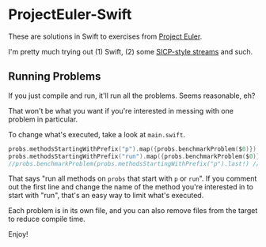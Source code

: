 ProjectEuler-Swift
==================

These are solutions in Swift to exercises from [Project Euler](https://projecteuler.net).

I'm pretty much trying out (1) Swift, (2) some [SICP-style streams](http://sarabander.github.io/sicp/html/3_002e5.xhtml#g_t3_002e5) and such. 

Running Problems
----------------

If you just compile and run, it'll run all the problems. Seems reasonable, eh?

That won't be what you want if you're interested in messing with one problem in particular.

To change what's executed, take a look at ```main.swift```.

```swift
probs.methodsStartingWithPrefix("p").map({probs.benchmarkProblem($0)})
probs.methodsStartingWithPrefix("run").map({probs.benchmarkProblem($0)})
//probs.benchmarkProblem(probs.methodsStartingWithPrefix("p").last!) // just the last problem
```

That says "run all methods on ```probs``` that start with ```p``` or ```run```". If you comment out the first line and change the name of the method you're interested in to start with "run", that's an easy way to limit what's executed.

Each problem is in its own file, and you can also remove files from the target to reduce compile time.

Enjoy!
